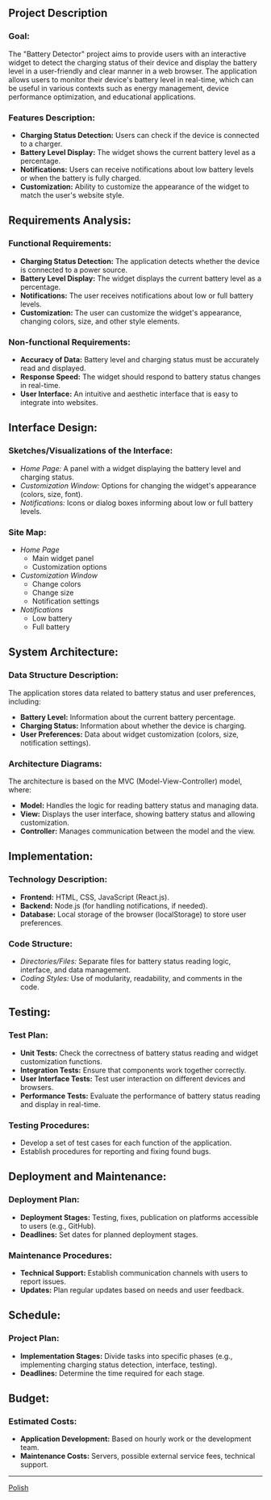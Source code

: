 ## Project Description

### Goal:

The "Battery Detector" project aims to provide users with an interactive widget to detect the charging status of their device and display the battery level in a user-friendly and clear manner in a web browser. The application allows users to monitor their device's battery level in real-time, which can be useful in various contexts such as energy management, device performance optimization, and educational applications.

### Features Description:

- **Charging Status Detection:** Users can check if the device is connected to a charger.
- **Battery Level Display:** The widget shows the current battery level as a percentage.
- **Notifications:** Users can receive notifications about low battery levels or when the battery is fully charged.
- **Customization:** Ability to customize the appearance of the widget to match the user's website style.

## Requirements Analysis:

### Functional Requirements:

- **Charging Status Detection:** The application detects whether the device is connected to a power source.
- **Battery Level Display:** The widget displays the current battery level as a percentage.
- **Notifications:** The user receives notifications about low or full battery levels.
- **Customization:** The user can customize the widget's appearance, changing colors, size, and other style elements.

### Non-functional Requirements:

- **Accuracy of Data:** Battery level and charging status must be accurately read and displayed.
- **Response Speed:** The widget should respond to battery status changes in real-time.
- **User Interface:** An intuitive and aesthetic interface that is easy to integrate into websites.

## Interface Design:

### Sketches/Visualizations of the Interface:

- _Home Page:_ A panel with a widget displaying the battery level and charging status.
- _Customization Window:_ Options for changing the widget's appearance (colors, size, font).
- _Notifications:_ Icons or dialog boxes informing about low or full battery levels.

### Site Map:

- _Home Page_
  - Main widget panel
  - Customization options
- _Customization Window_
  - Change colors
  - Change size
  - Notification settings
- _Notifications_
  - Low battery
  - Full battery

## System Architecture:

### Data Structure Description:

The application stores data related to battery status and user preferences, including:

- **Battery Level:** Information about the current battery percentage.
- **Charging Status:** Information about whether the device is charging.
- **User Preferences:** Data about widget customization (colors, size, notification settings).

### Architecture Diagrams:

The architecture is based on the MVC (Model-View-Controller) model, where:

- **Model:** Handles the logic for reading battery status and managing data.
- **View:** Displays the user interface, showing battery status and allowing customization.
- **Controller:** Manages communication between the model and the view.

## Implementation:

### Technology Description:

- **Frontend:** HTML, CSS, JavaScript (React.js).
- **Backend:** Node.js (for handling notifications, if needed).
- **Database:** Local storage of the browser (localStorage) to store user preferences.

### Code Structure:

- _Directories/Files:_ Separate files for battery status reading logic, interface, and data management.
- _Coding Styles:_ Use of modularity, readability, and comments in the code.

## Testing:

### Test Plan:

- **Unit Tests:** Check the correctness of battery status reading and widget customization functions.
- **Integration Tests:** Ensure that components work together correctly.
- **User Interface Tests:** Test user interaction on different devices and browsers.
- **Performance Tests:** Evaluate the performance of battery status reading and display in real-time.

### Testing Procedures:

- Develop a set of test cases for each function of the application.
- Establish procedures for reporting and fixing found bugs.

## Deployment and Maintenance:

### Deployment Plan:

- **Deployment Stages:** Testing, fixes, publication on platforms accessible to users (e.g., GitHub).
- **Deadlines:** Set dates for planned deployment stages.

### Maintenance Procedures:

- **Technical Support:** Establish communication channels with users to report issues.
- **Updates:** Plan regular updates based on needs and user feedback.

## Schedule:

### Project Plan:

- **Implementation Stages:** Divide tasks into specific phases (e.g., implementing charging status detection, interface, testing).
- **Deadlines:** Determine the time required for each stage.

## Budget:

### Estimated Costs:

- **Application Development:** Based on hourly work or the development team.
- **Maintenance Costs:** Servers, possible external service fees, technical support.

---

[Polish](<Documents/README(PL).md>)
